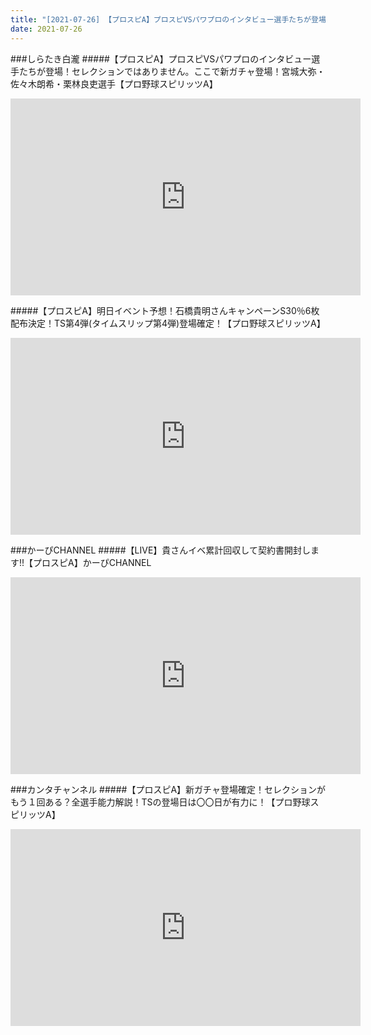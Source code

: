 ```yaml
---
title: "[2021-07-26] 【プロスピA】プロスピVSパワプロのインタビュー選手たちが登場！セレクションではありません。ここで新ガチャ登場！宮城大弥・佐々木朗希・栗林良吏選手【プロ野球スピリッツA】 他"
date: 2021-07-26
---
```

###しらたき白瀧
#####【プロスピA】プロスピVSパワプロのインタビュー選手たちが登場！セレクションではありません。ここで新ガチャ登場！宮城大弥・佐々木朗希・栗林良吏選手【プロ野球スピリッツA】
<iframe width="560" height="315" src="https://www.youtube.com/embed/8bvi5-1gqRE" frameborder="0" allow="accelerometer; autoplay; clipboard-write; encrypted-media; gyroscope; picture-in-picture" allowfullscreen></iframe>

#####【プロスピA】明日イベント予想！石橋貴明さんキャンペーンS30％6枚配布決定！TS第4弾(タイムスリップ第4弾)登場確定！【プロ野球スピリッツA】
<iframe width="560" height="315" src="https://www.youtube.com/embed/cIJKngQho6Y" frameborder="0" allow="accelerometer; autoplay; clipboard-write; encrypted-media; gyroscope; picture-in-picture" allowfullscreen></iframe>

###かーぴCHANNEL
#####【LIVE】貴さんイベ累計回収して契約書開封します!!【プロスピA】かーぴCHANNEL
<iframe width="560" height="315" src="https://www.youtube.com/embed/N3ZICMOnCis" frameborder="0" allow="accelerometer; autoplay; clipboard-write; encrypted-media; gyroscope; picture-in-picture" allowfullscreen></iframe>

###カンタチャンネル
#####【プロスピA】新ガチャ登場確定！セレクションがもう１回ある？全選手能力解説！TSの登場日は〇〇日が有力に！【プロ野球スピリッツA】
<iframe width="560" height="315" src="https://www.youtube.com/embed/ScHdP2MdcdQ" frameborder="0" allow="accelerometer; autoplay; clipboard-write; encrypted-media; gyroscope; picture-in-picture" allowfullscreen></iframe>

